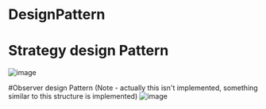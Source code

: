 # DesignPattern
# Strategy design Pattern
![image](https://github.com/NishaMalhotra/DesignPattern/assets/39948171/3729fdd0-48d7-4560-8d5c-0280766c341d)


#Observer design Pattern (Note - actually this isn't implemented, something similar to this structure is implemented) 
![image](https://github.com/NishaMalhotra/DesignPattern/assets/39948171/5004b4a2-549b-4d0a-ae11-c829b4bcfc9a)

